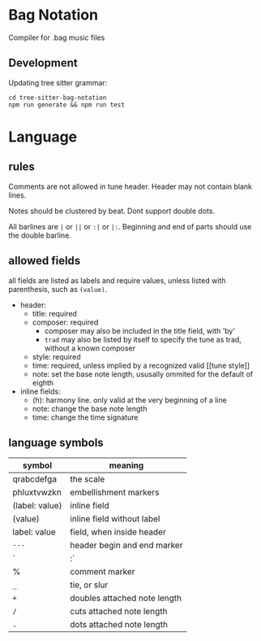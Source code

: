 # Bag Notation

Compiler for .bag music files 

## Development

Updating tree sitter grammar: 
```
cd tree-sitter-bag-notation
npm run generate && npm run test
```

# Language

## rules

Comments are not allowed in tune header.
Header may not contain blank lines. 

Notes should be clustered by beat.
Dont support double dots.

All barlines are `|` or `||` or `:|` or `|:`. Beginning and end of parts should use the double barline.

## allowed fields

all fields are listed as labels and require values, unless listed with parenthesis, such as `(value)`.

- header:
  - title: required
  - composer: required
    - composer may also be included in the title field, with 'by'
    - `trad` may also be listed by itself to specify the tune as trad, without a known composer
  - style: required
  - time: required, unless implied by a recognized valid [[tune style]]
  - note: set the base note length, ususally ommited for the default of eighth
- inline fields:
  - (h): harmony line. only valid at the very beginning of a line
  - note: change the base note length
  - time: change the time signature
  
  
## language symbols

symbol | meaning
|---|---|
qrabcdefga | the scale
phluxtvwzkn | embellishment markers
(label: value) | inline field
(value) | inline field without label
label: value | field, when inside header
`---` | header begin and end marker
`|:` | barline
% | comment marker
`_` | tie, or slur
`+` | doubles attached note length
`/` | cuts attached note length
`.` | dots attached note length

